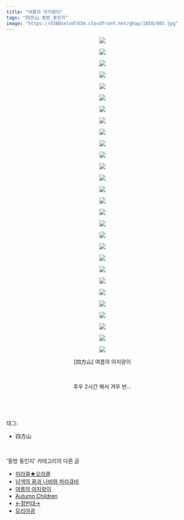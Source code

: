 ```yaml
---
title: "여름의 아지랑이"
tags: "四方山 동방_동인지"
image: "https://d380selndl63m.cloudfront.net/ghap/1858/001.jpg"
---
```

<div class="article">
<p style="text-align: center; clear: none; float: none;"><img src="{{ site.imgserver5 }}/ghap/1858/001.jpg"/></p>
<p style="text-align: center; clear: none; float: none;"><img src="{{ site.imgserver5 }}/ghap/1858/002.jpg"/></p>
<p style="text-align: center; clear: none; float: none;"><img src="{{ site.imgserver5 }}/ghap/1858/003.jpg"/></p>
<p style="text-align: center; clear: none; float: none;"><img src="{{ site.imgserver5 }}/ghap/1858/004.jpg"/></p>
<p style="text-align: center; clear: none; float: none;"><img src="{{ site.imgserver5 }}/ghap/1858/005.jpg"/></p>
<p style="text-align: center; clear: none; float: none;"><img src="{{ site.imgserver5 }}/ghap/1858/006.jpg"/></p>
<p style="text-align: center; clear: none; float: none;"><img src="{{ site.imgserver5 }}/ghap/1858/007.jpg"/></p>
<p style="text-align: center; clear: none; float: none;"><img src="{{ site.imgserver5 }}/ghap/1858/008.jpg"/></p>
<p style="text-align: center; clear: none; float: none;"><img src="{{ site.imgserver5 }}/ghap/1858/009.jpg"/></p>
<p style="text-align: center; clear: none; float: none;"><img src="{{ site.imgserver5 }}/ghap/1858/010.jpg"/></p>
<p style="text-align: center; clear: none; float: none;"><img src="{{ site.imgserver5 }}/ghap/1858/011.jpg"/></p>
<p style="text-align: center; clear: none; float: none;"><img src="{{ site.imgserver5 }}/ghap/1858/012.jpg"/></p>
<p style="text-align: center; clear: none; float: none;"><img src="{{ site.imgserver5 }}/ghap/1858/013.jpg"/></p>
<p style="text-align: center; clear: none; float: none;"><img src="{{ site.imgserver5 }}/ghap/1858/014.jpg"/></p>
<p style="text-align: center; clear: none; float: none;"><img src="{{ site.imgserver5 }}/ghap/1858/015.jpg"/></p>
<p style="text-align: center; clear: none; float: none;"><img src="{{ site.imgserver5 }}/ghap/1858/016.jpg"/></p>
<p style="text-align: center; clear: none; float: none;"><img src="{{ site.imgserver5 }}/ghap/1858/017.jpg"/></p>
<p style="text-align: center; clear: none; float: none;"><img src="{{ site.imgserver5 }}/ghap/1858/018.jpg"/></p>
<p style="text-align: center; clear: none; float: none;"><img src="{{ site.imgserver5 }}/ghap/1858/019.jpg"/></p>
<p style="text-align: center; clear: none; float: none;"><img src="{{ site.imgserver5 }}/ghap/1858/020.jpg"/></p>
<p style="text-align: center; clear: none; float: none;"><img src="{{ site.imgserver5 }}/ghap/1858/021.jpg"/></p>
<p style="text-align: center; clear: none; float: none;"><img src="{{ site.imgserver5 }}/ghap/1858/022.jpg"/></p>
<p style="text-align: center; clear: none; float: none;"><img src="{{ site.imgserver5 }}/ghap/1858/023.jpg"/></p>
<p style="text-align: center; clear: none; float: none;"><img src="{{ site.imgserver5 }}/ghap/1858/024.jpg"/></p>
<p style="text-align: center; clear: none; float: none;"><img src="{{ site.imgserver5 }}/ghap/1858/025.jpg"/></p>
<p style="text-align: center; clear: none; float: none;"><img src="{{ site.imgserver5 }}/ghap/1858/026.jpg"/></p>
<p style="text-align: center; clear: none; float: none;"><img src="{{ site.imgserver5 }}/ghap/1858/027.jpg"/></p>
<p style="text-align: center; clear: none; float: none;"><img src="{{ site.imgserver5 }}/ghap/1858/028.jpg"/></p>
<p style="text-align: center; clear: none; float: none;">[四方山] 여름의 아지랑이</p>
<p style="text-align: center; clear: none; float: none;"><br/></p>
<p style="text-align: center; clear: none; float: none;">후우 2시간 해서 겨우 반...</p>
<p><br/></p>
</div><br/>
<div class="tagTrail">
<p>태그: </p>
<ul>
<li>四方山</li>
</ul>
</div><br/>
<div class="another">
<p>'동방 동인지' 카테고리의 다른 글</p>
<ul>
<li><a href="/ghap_1864">미라클★오라클</a></li>
<li><a href="/ghap_1863">남색의 꿈과 나비와 파라큐비</a></li>
<li><a href="/ghap_1858">여름의 아지랑이</a></li>
<li><a href="/ghap_1857">Autumn Children</a></li>
<li><a href="/ghap_1856">←정반대→</a></li>
<li><a href="/ghap_1855">모리야광</a></li>
</ul>
</div><br/>
<div class="cb_module cb_fluid">
<div class="cb_wrt cb_profile">
</div><!-- commentList close -->
</div><br/>
